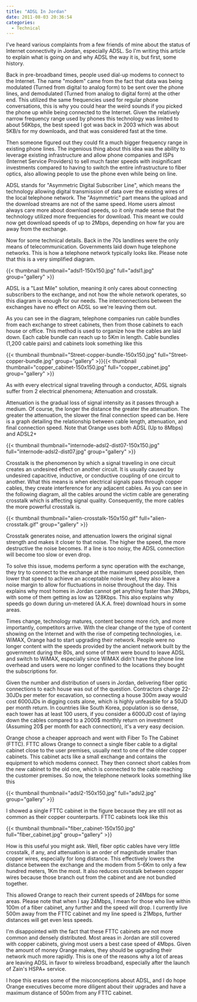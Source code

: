 ```yaml
---
title: "ADSL In Jordan"
date: 2011-08-03 20:36:54
categories:
  - Technical
---
```


I've heard various complaints from a few friends of mine about the status of Internet connectivity in Jordan, especially ADSL. So I'm writing this article to explain what is going on and why ADSL the way it is, but first, some history.

Back in pre-broadband times, people used dial-up modems to connect to the Internet. The name "modem" came from the fact that data was being modulated (Turned from digital to analog form) to be sent over the phone lines, and demodulated (Turned from analog to digital form) at the other end. This utilized the same frequencies used for regular phone conversations, this is why you could hear the weird sounds if you picked the phone up while being connected to the Internet. Given the relatively narrow frequency range used by phones this technology was limited to about 56Kbps, the best speed I got was back in 2003 which was about 5KB/s for my downloads, and that was considered fast at the time.<!--more-->

Then someone figured out they could fit a much bigger frequency range in existing phone lines. The ingenious thing about this idea was the ability to leverage existing infrastructure and allow phone companies and ISPs (Internet Service Providers) to sell much faster speeds with insignificant investments compared to having to switch the entire infrastructure to fiber optics, also allowing people to use the phone even while being on line.

ADSL stands for "Asymmetric Digital Subscriber Line", which means the technology allowing digital transmission of data over the existing wires of the local telephone network. The "Asymmetric" part means the upload and the download streams are not of the same speed. Home users almost always care more about download speeds, so it only made sense that the technology utilized more frequencies for download. This meant we could now get download speeds of up to 2Mbps, depending on how far you are away from the exchange.

Now for some technical details. Back in the 70s landlines were the only means of telecommunication. Governments laid down huge telephone networks. This is how a telephone network typically looks like. Please note that this is a very simplified diagram.

{{< thumbnail thumbnail="adsl1-150x150.jpg" full="adsl1.jpg" group="gallery" >}}

ADSL is a "Last Mile" solution, meaning it only cares about connecting subscribers to the exchange, and not how the whole network operates, so this diagram is enough for our needs. The interconnections between the exchanges have no effect on ADSL so we're leaving them out.

As you can see in the diagram, telephone companies run cable bundles from each exchange to street cabinets, then from those cabinets to each house or office. This method is used to organize how the cables are laid down. Each cable bundle can reach up to 5Km in length. Cable bundles (1,200 cable pairs) and cabinets look something like this

{{< thumbnail thumbnail="Street-copper-bundle-150x150.jpg" full="Street-copper-bundle.jpg" group="gallery" >}}{{< thumbnail thumbnail="copper_cabinet-150x150.jpg" full="copper_cabinet.jpg" group="gallery" >}}

As with every electrical signal traveling through a conductor, ADSL signals suffer from 2 electrical phenomena; Attenuation and crosstalk.

Attenuation is the gradual loss of signal intensity as it passes through a medium. Of course, the longer the distance the greater the attenuation. The greater the attenuation, the slower the final connection speed can be. Here is a graph detailing the relationship between cable length, attenuation, and final connection speed. Note that Orange uses both ADSL (Up to 8Mbps) and ADSL2+

{{< thumbnail thumbnail="internode-adsl2-dist07-150x150.jpg" full="internode-adsl2-dist07.jpg" group="gallery" >}}

Crosstalk is the phenomenon by which a signal traveling in one circuit creates an undesired effect on another circuit. It is usually caused by undesired capacitive, inductive, or conductive coupling of one circuit to another. What this means is when electrical signals pass through copper cables, they create interference for any adjacent cables. As you can see in the following diagram, all the cables around the victim cable are generating crosstalk which is affecting signal quality. Consequently, the more cables the more powerful crosstalk is.

{{< thumbnail thumbnail="alien-crosstalk-150x150.gif" full="alien-crosstalk.gif" group="gallery" >}}

Crosstalk generates noise, and attenuation lowers the original signal strength and makes it closer to that noise. The higher the speed, the more destructive the noise becomes. If a line is too noisy, the ADSL connection will become too slow or even drop.

To solve this issue, modems perform a sync operation with the exchange, they try to connect to the exchange at the maximum speed possible, then lower that speed to achieve an acceptable noise level, they also leave a noise margin to allow for fluctuations in noise throughout the day. This explains why most homes in Jordan cannot get anything faster than 2Mbps, with some of them getting as low as 128Kbps. This also explains why speeds go down during un-metered (A.K.A. free) download hours in some areas.

Times change, technology matures, content become more rich, and more importantly, competitors arrive. With the clear change of the type of content showing on the Internet and with the rise of competing technologies, i.e. WiMAX, Orange had to start upgrading their network. People were no longer content with the speeds provided by the ancient network built by the government during the 80s, and some of them were bound to leave ADSL and switch to WiMAX, especially since WiMAX didn't have the phone line overhead and users were no longer confined to the locations they bought the subscriptions for.

Given the number and distribution of users in Jordan, delivering fiber optic connections to each house was out of the question. Contractors charge 22-30JDs per meter for excavation, so connecting a house 300m away would cost 6000JDs in digging costs alone, which is highly unfeasible for a 50JD per month return. In countries like South Korea, population is so dense, each tower has at least 100 users, if you consider a 6000JD cost of laying down the cables compared to a 2000$ monthly return on investment (Assuming 20$ per month for each connection), it's a very easy decision.

Orange chose a cheaper approach and went with Fiber To The Cabinet (FTTC). FTTC allows Orange to connect a single fiber cable to a digital cabinet close to the user premises, usually next to one of the older copper cabinets. This cabinet acts like a small exchange and contains the equipment to which modems connect. They then connect short cables from the new cabinet to the old one, which is connected to the cable reaching the customer premises. So now, the telephone network looks something like this

{{< thumbnail thumbnail="adsl2-150x150.jpg" full="adsl2.jpg" group="gallery" >}}

I showed a single FTTC cabinet in the figure because they are still not as common as their copper counterparts. FTTC cabinets look like this

{{< thumbnail thumbnail="fiber_cabinet-150x150.jpg" full="fiber_cabinet.jpg" group="gallery" >}}

How is this useful you might ask. Well, fiber optic cables have very little crosstalk, if any, and attenuation is an order of magnitude smaller than copper wires, especially for long distance. This effectively lowers the distance between the exchange and the modem from 5-6Km to only a few hundred meters, 1Km the most. It also reduces crosstalk between copper wires because those branch out from the cabinet and are not bundled together.

This allowed Orange to reach their current speeds of 24Mbps for some areas. Please note that when I say 24Mbps, I mean for those who live within 100m of a fiber cabinet, any further and the speed will drop. I currently live 500m away from the FTTC cabinet and my line speed is 21Mbps, further distances will get even less speeds.

I'm disappointed with the fact that these FTTC cabinets are not more common and densely distributed. Most areas in Jordan are still covered with copper cabinets, giving most users a best case speed of 4Mbps. Given the amount of money Orange makes, they should be upgrading their network much more rapidly. This is one of the reasons why a lot of areas are leaving ADSL in favor to wireless broadband, especially after the launch of Zain's HSPA+ service.

I hope this erases some of the misconceptions about ADSL, and I do hope Orange executives become more diligent about their upgrades and have a maximum distance of 500m from any FTTC cabinet.
